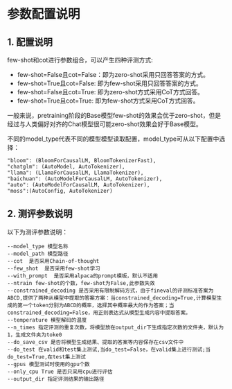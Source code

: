 # 参数配置说明

## 1. 配置说明

few-shot和cot进行参数组合，可以产生四种评测方式:

- few-shot=False且cot=False：即为zero-shot采用只回答答案的方式。
- few-shot=True且cot=False: 即为few-shot采用只回答答案的方式。
- few-shot=False且cot=True: 即为zero-shot方式采用CoT方式回答。
- few-shot=True且cot=True: 即为few-shot方式采用CoT方式回答。

一般来说，pretraining阶段的Base模型few-shot的效果会优于zero-shot，但是经过与人类偏好对齐的Chat模型很可能zero-shot效果会好于Base模型。

不同的model_type代表不同的模型模型读取配置，model_type可从以下配置中选择：
    
```text
"bloom": (BloomForCausalLM, BloomTokenizerFast),
"chatglm": (AutoModel, AutoTokenizer),
"llama": (LlamaForCausalLM, LlamaTokenizer),
"baichuan": (AutoModelForCausalLM, AutoTokenizer),
"auto": (AutoModelForCausalLM, AutoTokenizer),
"moss":(AutoConfig, AutoTokenizer)
```

## 2. 测评参数说明

以下为测评参数说明：
  
```text
--model_type 模型名称
--model_path 模型路径
--cot  是否采用Chain-of-thought
--few_shot  是否采用few-shot学习
--with_prompt  是否采用alpaca的prompt模板，默认不适用
--ntrain few-shot的个数，few-shot为False,此参数失效
--constrained_decoding 是否采用有限制解码方式，由于fineval的评测标准答案为ABCD,提供了两种从模型中提取的答案方案：当constrained_decoding=True,计算模型生成的第一个token分别为ABCD的概率，选择其中概率最大的作为答案；当constrained_decoding=False，用正则表达式从模型生成内容中提取答案。
--temperature 模型解码的温度
--n_times 指定评测的重复次数，将模型放在output_dir下生成指定次数的文件夹，默认为1，生成文件夹为toke0
--do_save_csv 是否将模型生成结果、提取的答案等内容保存在csv文件中
--do_test 在valid和test集上测试,当do_test=False，在valid集上进行测试;当do_test=True,在test集上测试
--gpus 模型测试时使用的gpu个数
--only_cpu True 是否只采用cpu进行评估
--output_dir 指定评测结果的输出路径

```
